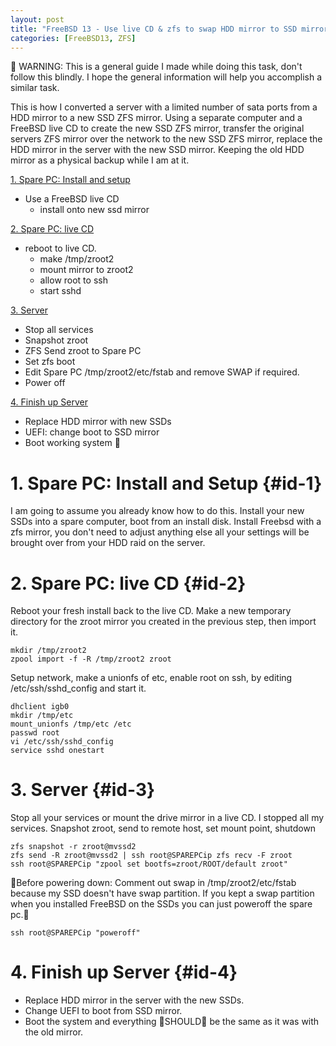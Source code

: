 ```yaml
---
layout: post
title: "FreeBSD 13 - Use live CD & zfs to swap HDD mirror to SSD mirror"
categories: [FreeBSD13, ZFS]
---
```


🚨 WARNING: This is a general guide I made while doing this task, don't follow this blindly.
I hope the general information will help you accomplish a similar task.

This is how I converted a server with a limited number of sata ports from a HDD mirror
to a new SSD ZFS mirror. Using a separate computer and a FreeBSD live CD to create
the new SSD ZFS mirror, transfer the original servers ZFS mirror over the network to the new
SSD ZFS mirror, replace the HDD mirror in the server with the new SSD mirror. Keeping the old
HDD mirror as a physical backup while I am at it.

[1. Spare PC: Install and setup](#id-1)
- Use a FreeBSD live CD
  - install onto new ssd mirror

[2. Spare PC: live CD](#id-2)
- reboot to live CD. 
  - make /tmp/zroot2
  - mount mirror to zroot2
  - allow root to ssh
  - start sshd

[3. Server](#id-3)
- Stop all services
- Snapshot zroot
- ZFS Send zroot to Spare PC
- Set zfs boot
- Edit Spare PC /tmp/zroot2/etc/fstab and remove SWAP if required.
- Power off

[4. Finish up Server](#id-4)
- Replace HDD mirror with new SSDs
- UEFI: change boot to SSD mirror
- Boot working system 🤞

# 1. Spare PC: Install and Setup {#id-1}

I am going to assume you already know how to do this.
Install your new SSDs into a spare computer, boot from an install disk.
Install Freebsd with a zfs mirror, you don't need to adjust anything else all your
settings will be brought over from your HDD raid on the server.

# 2. Spare PC: live CD {#id-2}

Reboot your fresh install back to the live CD. Make a new temporary directory for the zroot mirror
you created in the previous step, then import it.
~~~
mkdir /tmp/zroot2
zpool import -f -R /tmp/zroot2 zroot
~~~

Setup network, make a unionfs of etc, enable root on ssh, by editing /etc/ssh/sshd_config
and start it.
~~~
dhclient igb0
mkdir /tmp/etc
mount_unionfs /tmp/etc /etc
passwd root
vi /etc/ssh/sshd_config
service sshd onestart
~~~

# 3. Server {#id-3}

Stop all your services or mount the drive mirror in a live CD.
I stopped all my services. Snapshot zroot, send to remote host, set mount point, shutdown
~~~
zfs snapshot -r zroot@mvssd2
zfs send -R zroot@mvssd2 | ssh root@SPAREPCip zfs recv -F zroot
ssh root@SPAREPCip "zpool set bootfs=zroot/ROOT/default zroot"
~~~

🚨Before powering down: Comment out swap in /tmp/zroot2/etc/fstab because my SSD doesn't
have swap partition. If you kept a swap partition when you installed FreeBSD on the SSDs
you can just poweroff the spare pc.🚨

~~~
ssh root@SPAREPCip "poweroff"
~~~

# 4. Finish up Server {#id-4}

- Replace HDD mirror in the server with the new SSDs.
- Change UEFI to boot from SSD mirror.
- Boot the system and everything 🚨SHOULD🚨 be the same as it was with the old mirror.
